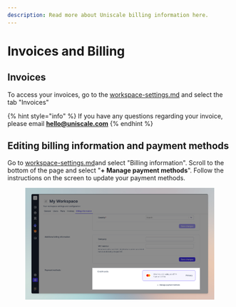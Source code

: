 ```yaml
---
description: Read more about Uniscale billing information here.
---
```


# Invoices and Billing

## Invoices

To access your invoices, go to the [workspace-settings.md](workspace-administration/manage-workspaces/workspace-settings.md "mention") and select the tab "Invoices"

{% hint style="info" %}
If you have any questions regarding your invoice, please email **hello@uniscale.com**  &#x20;
{% endhint %}



## Editing billing information and payment methods

Go to [workspace-settings.md](workspace-administration/manage-workspaces/workspace-settings.md "mention")and select "Billing information". Scroll to the bottom of the page and select "**+ Manage payment methods**". Follow the instructions on the screen to update your payment methods.

<figure><img src=".gitbook/assets/CleanShot 2024-03-25 at 22.04.37@2x.png" alt=""><figcaption></figcaption></figure>




